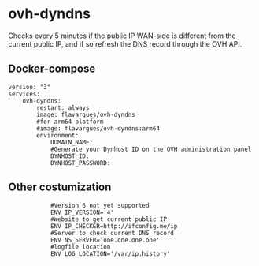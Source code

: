 # ovh-dyndns

Checks every 5 minutes if the public IP WAN-side is different from the current public IP, and if so refresh the DNS record through the OVH API. 

## Docker-compose
```
version: "3"
services:
    ovh-dyndns:
        restart: always
        image: flavargues/ovh-dyndns
        #for arm64 platform
        #image: flavargues/ovh-dyndns:arm64
        environment:
            DOMAIN_NAME: 
            #Generate your Dynhost ID on the OVH administration panel
            DYNHOST_ID: 
            DYNHOST_PASSWORD: 
```
## Other costumization
```
            #Version 6 not yet supported
            ENV IP_VERSION='4'
            #Website to get current public IP
            ENV IP_CHECKER=http://ifconfig.me/ip
            #Server to check current DNS record
            ENV NS_SERVER='one.one.one.one'
            #logfile location
            ENV LOG_LOCATION='/var/ip.history'
```
